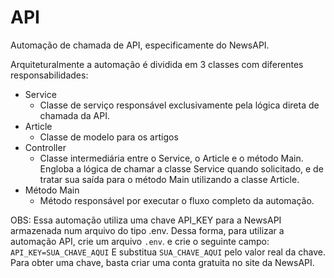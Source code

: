 # API

Automação de chamada de API, especificamente do NewsAPI.

Arquiteturalmente a automação é dividida em 3 classes com diferentes responsabilidades:
- Service
    - Classe de serviço responsável exclusivamente pela lógica direta de chamada da API.
- Article
    - Classe de modelo para os artigos
- Controller
    - Classe intermediária entre o Service, o Article e o método Main. Engloba a lógica de chamar a classe Service quando solicitado, e de tratar sua saída para o método Main utilizando a classe Article.
- Método Main
    - Método responsável por executar o fluxo completo da automação.

OBS: Essa automação utiliza uma chave API_KEY para a NewsAPI armazenada num arquivo do tipo .env. 
    Dessa forma, para utilizar a automação API, crie um arquivo ```.env```. e crie o seguinte campo:
    ```
    API_KEY=SUA_CHAVE_AQUI
    ```
    E substitua ```SUA_CHAVE_AQUI``` pelo valor real da chave.
    Para obter uma chave, basta criar uma conta gratuita no site da NewsAPI.